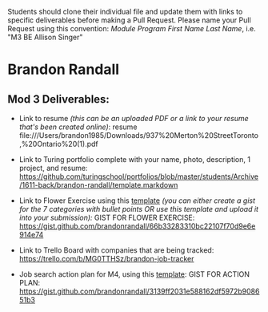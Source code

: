 Students should clone their individual file and update them with links to specific deliverables before making a Pull Request. Please name your Pull Request using this convention: *Module Program First Name Last Name*, i.e. "M3 BE Allison Singer"

# Brandon Randall

## Mod 3 Deliverables:

* Link to resume *(this can be an uploaded PDF or a link to your resume that's been created online)*: 
resume
file:///Users/brandon1985/Downloads/937%20Merton%20StreetToronto,%20Ontario%20(1).pdf

* Link to Turing portfolio complete with your name, photo, description, 1 project, and resume:
https://github.com/turingschool/portfolios/blob/master/students/Archive/1611-back/brandon-randall/template.markdown
* Link to Flower Exercise using this [template](https://github.com/turingschool/career-development-curriculum/blob/master/files/Career%20Unit%20-%20The%20Flower%20Diagram.pdf) *(you can either create a gist for the 7 categories with bullet points OR use this template and upload it into your submission):*
GIST FOR FLOWER EXERCISE: https://gist.github.com/brandonrandall/66b33283310bc22107f70d9e6e914e74
* Link to Trello Board with companies that are being tracked: 
https://trello.com/b/MG0TTHSz/brandon-job-tracker
* Job search action plan for M4, using this [template](https://github.com/turingschool/career-development-curriculum/blob/master/module_three/mod_4_action_plan_template.md):
GIST FOR ACTION PLAN:
https://gist.github.com/brandonrandall/3139ff2031e588162df5972b908651b3
